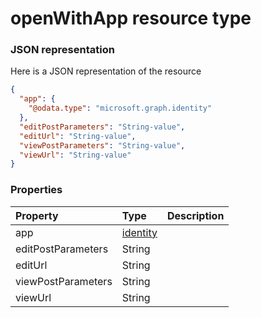 # openWithApp resource type



### JSON representation

Here is a JSON representation of the resource

<!-- {
  "blockType": "resource",
  "optionalProperties": [

  ],
  "@odata.type": "microsoft.graph.openwithapp"
}-->

```json
{
  "app": {
    "@odata.type": "microsoft.graph.identity"
  },
  "editPostParameters": "String-value",
  "editUrl": "String-value",
  "viewPostParameters": "String-value",
  "viewUrl": "String-value"
}

```
### Properties
| Property	   | Type	|Description|
|:---------------|:--------|:----------|
|app|[identity](identity.md)||
|editPostParameters|String||
|editUrl|String||
|viewPostParameters|String||
|viewUrl|String||

<!-- uuid: 8fcb5dbc-d5aa-4681-8e31-b001d5168d79
2015-10-25 14:57:30 UTC -->
<!-- {
  "type": "#page.annotation",
  "description": "openWithApp resource",
  "keywords": "",
  "section": "documentation",
  "tocPath": ""
}-->
